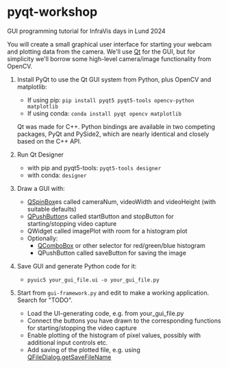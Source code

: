 # pyqt-workshop
GUI programming tutorial for InfraVis days in Lund 2024

You will create a small graphical user interface for starting your webcam and plotting data from the camera.
We'll use [Qt](https://www.qt.io/) for the GUI, but for simplicity we'll borrow some high-level camera/image functionality from OpenCV.

1. Install PyQt to use the Qt GUI system from Python, plus OpenCV and matplotlib:

    - If using pip: `pip install pyqt5 pyqt5-tools opencv-python matplotlib`
    - If using conda: `conda install pyqt opencv matplotlib`

   Qt was made for C++. Python bindings are available in two competing packages, PyQt and
   PySide2, which are nearly identical and closely based on the C++ API.

2. Run Qt Designer

    - with pip and pyqt5-tools: `pyqt5-tools designer`
    - with conda: `designer`

3. Draw a GUI with:

    - [QSpinBox](https://doc.qt.io/qtforpython-5/PySide2/QtWidgets/QSpinBox.html)es
      called cameraNum, videoWidth and videoHeight (with suitable defaults)
    - [QPushButton](https://doc.qt.io/qtforpython-5/PySide2/QtWidgets/QPushButton.html)s
      called startButton and stopButton for starting/stopping video capture
    - QWidget called imagePlot with room for a histogram plot
    - Optionally:
        - [QComboBox](https://doc.qt.io/qtforpython-5/PySide2/QtWidgets/QComboBox.html)
          or other selector for red/green/blue histogram
        - QPushButton called saveButton for saving the image

4. Save GUI and generate Python code for it:

    - `pyuic5 your_gui_file.ui -o your_gui_file.py`

5. Start from `gui-framework.py` and edit to make a working application. Search for "TODO".
    - Load the UI-generating code, e.g. from your_gui_file.py
    - Connect the buttons you have drawn to the corresponding functions for starting/stopping the video capture
    - Enable plotting of the histogram of pixel values, possibly with additional input controls etc.
    - Add saving of the plotted file, e.g. using
      [QFileDialog.getSaveFileName](https://doc.qt.io/qtforpython-5/PySide2/QtWidgets/QFileDialog.html#PySide2.QtWidgets.PySide2.QtWidgets.QFileDialog.getSaveFileName)
